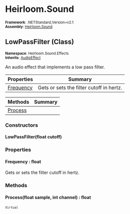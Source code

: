 # Heirloom.Sound

<small>**Framework**: .NETStandard,Version=v2.1</small>  
<small>**Assembly**: [Heirloom.Sound](../heirloom.sound/heirloom.sound.md)</small>  

## LowPassFilter (Class)
<small>**Namespace**: Heirloom.Sound.Effects</sub></small>  
<small>**Inherits**: [AudioEffect](heirloom.sound.audioeffect.md)</small>  

An audio effect that implements a low pass filter.

| Properties | Summary |
|------------|---------|
| [Frequency](#FRECD2726E4) | Gets or sets the filter cutoff in hertz. |

| Methods | Summary |
|---------|---------|
| [Process](#PRO1C94C308) |  |

### Constructors

#### LowPassFilter(float cutoff)

### Properties

#### <a name="FRECD2726E4"></a>Frequency : float


Gets or sets the filter cutoff in hertz.

### Methods

#### <a name="PRO1C94C308"></a>Process(float sample, int channel) : float

<small>`Virtual`</small>


